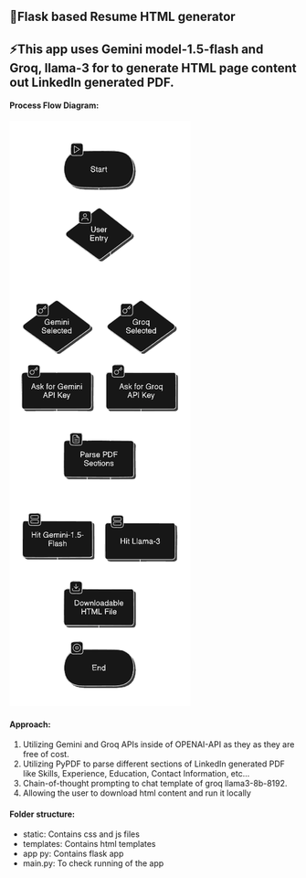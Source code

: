 ## 🤖Flask based Resume HTML generator

## ⚡This app uses Gemini model-1.5-flash and Groq, llama-3 for to generate HTML page content out LinkedIn generated PDF.

#### Process Flow Diagram:

<img src="https://github.com/aarushiksk/HTML-resume/blob/main/diagram-export-9-15-2024-8_24_06-PM.png">


#### Approach:

1) Utilizing Gemini and Groq APIs inside of OPENAI-API as they as they are free of cost.
2) Utilizing PyPDF to parse different sections of LinkedIn generated PDF like Skills, Experience, Education, Contact Information, etc...
3) Chain-of-thought prompting to chat template of groq llama3-8b-8192.
4) Allowing the user to download html content and run it locally

#### Folder structure: 
 - static: Contains css and js files
 - templates: Contains html templates
 - app py: Contains flask app
 - main.py: To check running of the app



